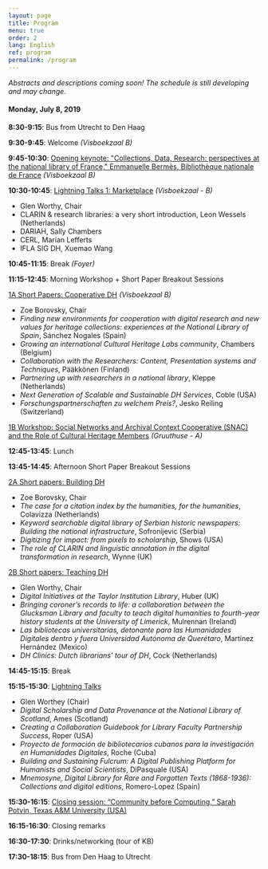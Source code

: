 ```yaml
---
layout: page
title: Program
menu: true
order: 2
lang: English
ref: program
permalink: /program
---
```


*Abstracts and descriptions coming soon! The schedule is still developing and may change.*

#### Monday, July 8, 2019

**8:30-9:15**: Bus from Utrecht to Den Haag

**9:30-9:45**: Welcome *(Visboekzaal B)*

**9:45-10:30**: [Opening keynote: "Collections, Data, Research: perspectives at the national library of France," Emmanuelle Bermès, Bibliothèque nationale de France]() *(Visboekzaal B)*

**10:30-10:45**: [Lightning Talks 1: Marketplace]() *(Visboekzaal - B)*
* Glen Worthy, Chair
* CLARIN & research libraries: a very short introduction, Leon Wessels (Netherlands)
* DARIAH, Sally Chambers
* CERL, Marian Lefferts
* IFLA SIG DH, Xuemao Wang

**10:45-11:15**: Break *(Foyer)*

**11:15-12:45**: Morning Workshop + Short Paper Breakout Sessions

[1A Short Papers: Cooperative DH]() *(Visboekzaal B)*
* Zoe Borovsky, Chair
* *Finding new environments for cooperation with digital research and new values for heritage collections: experiences at the National Library of Spain*, Sánchez Nogales (Spain)
* *Growing an international Cultural Heritage Labs community*, Chambers (Belgium)
* *Collaboration with the Researchers: Content, Presentation systems and Techniques*, Pääkkönen (Finland)
* *Partnering up with researchers in a national library*, Kleppe (Netherlands)
* *Next Generation of Scalable and Sustainable DH Services*, Coble (USA)
* *Forschungspartnerschaften zu welchem Preis?*, Jesko Reiling (Switzerland)

[1B Workshop: Social Networks and Archival Context Cooperative (SNAC) and the Role of Cultural Heritage Members]() *(Gruuthuse - A)*

**12:45-13:45**: Lunch

**13:45-14:45**: Afternoon Short Paper Breakout Sessions

[2A Short papers: Building DH]()
* Zoe Borovsky, Chair
* *The case for a citation index by the humanities, for the humanities*, Colavizza (Netherlands)
* *Keyword searchable digital library of Serbian historic newspapers: Building the national infrastructure*, Sofronijevic (Serbia)
* *Digitizing for impact: from pixels to scholarship*, Shows (USA)
* *The role of CLARIN and linguistic annotation in the digital transformation in research*, Wynne (UK)

[2B Short papers: Teaching DH]()
* Glen Worthy, Chair
* *Digital Initiatives at the Taylor Institution Library*, Huber (UK)
* *Bringing coroner’s records to life: a collaboration between the Glucksman Library and faculty to teach digital humanities to fourth-year history students at the University of Limerick*, Mulrennan (Ireland)
* *Las bibliotecas universitarias, detonante para las Humanidades Digitales dentro y fuera Universidad Autónoma de Querétaro*, Martínez Hernández (Mexico)
* *DH Clinics: Dutch librarians’ tour of DH*, Cock (Netherlands)

**14:45-15:15**: Break

**15:15-15:30**: [Lightning Talks]()
* Glen Worthey (Chair)
* *Digital Scholarship and Data Provenance at the National Library of Scotland*, Ames (Scotland)
* *Creating a Collaboration Guidebook for Library Faculty Partnership Success*, Roper (USA)
* *Proyecto de formación de bibliotecarios cubanos para la investigación en Humanidades Digitales*, Roche (Cuba)
* *Building and Sustaining Fulcrum: A Digital Publishing Platform for Humanists and Social Scientists*, DiPasquale (USA)
* *Mnemosyne, Digital Library for Rare and Forgotten Texts (1868-1936): Collections and digital editions*, Romero-Lopez (Spain)

**15:30-16:15**: [Closing session: “Community before Computing,” Sarah Potvin, Texas A&M University (USA)]()

**16:15-16:30**: Closing remarks

**16:30-17:30**: Drinks/networking (tour of KB)

**17:30-18:15**: Bus from Den Haag to Utrecht

